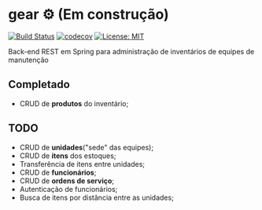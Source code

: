 # gear :gear: (Em construção) 

[![Build Status](https://travis-ci.com/AndreM-Gomes/gear-project.svg?branch=master)](https://travis-ci.com/AndreM-Gomes/gear-project) [![codecov](https://codecov.io/gh/AndreM-Gomes/gear-project/branch/master/graph/badge.svg)](https://codecov.io/gh/AndreM-Gomes/gear-project) [![License: MIT](https://img.shields.io/badge/License-MIT-yellow.svg)](https://opensource.org/licenses/MIT)

  Back-end REST em Spring para administração de inventários de equipes de manutenção
  
## Completado
  - CRUD de **produtos** do inventário;
  
## TODO
  - CRUD de **unidades**("sede" das equipes);
  - CRUD de **itens** dos estoques;
  - Transferência de itens entre unidades;
  - CRUD de **funcionários**;
  - CRUD de **ordens de serviço**;
  - Autenticação de funcionários;
  - Busca de itens por distância entre as unidades;